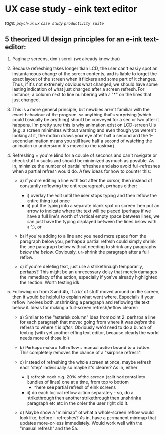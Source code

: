 # UX case study - eink text editor

###### tags: `psych-ux` `ux` `case study` `productivity suite`

## 5 theorized UI design principles for an e-ink text-editor:

1. Paginate screens, don't scroll (we already knew that)

2. Because refreshing takes longer than LCD, the user can't easily spot an instantaneous change of the screen contents, and is liable to forget the exact layout of the screen when it flickers and some part of it changes. Thus, if it's not extremely obvious what changed, we should have some lasting indication of what just changed after a screen refresh. For instance, a column next to line numbering with a "*" on the lines that just changed.

3. This is a more general principle, but newbies aren't familiar with the exact behaviour of the program, so anything that's surprising (which could basically be anything) should be conveyed for a sec or two after it happens. I'm pretty sure this is why animation exist on LCD-screen UIs (e.g. a screen minimizes without warning and even though you weren't looking at it, the motion draws your eye after half a second and the 1-second animation means you still have half a second of watching the animation to understand it's moved to the taskbar).

4. Refreshing = you're blind for a couple of seconds and can't navigate or check stuff = sucks and should be minimized as much as possible. As in, minimize the number of partial refreshes and also avoid full-refreshes when a partial refresh would do. A few ideas for how to counter this:
    * a) if you're editing a line with text after the cursor, then instead of constantly reflowing the entire paragraph, perhaps either:
        * i) overlay the edit until the user stops  typing and then reflow the entire thing just once
        * ii) put the typing into a separate blank spot on screen then put an arrow to indicate where the text will be placed (perhaps if we have a full line's worth of vertical empty space between lines,  we can just have the typing displayed between the lines below with a ^.), or
    * b) if you're adding to a line and you need more space from the paragraph below you, perhaps a partial refresh could simply shrink the one paragraph below without needing to shrink any paragraphs *below the below*. Obviously, un-shrink the paragraph after a full reflow.
    
    * c) if you're deleting text, just use a strikethrough temporarily, perhaps? This might be an unnecessary delay that merely damages the immediacy of the action, especially if you've already highlighted the section. Worth testing idk.
    
    
5. Following on from 3 and 4b, if a *lot* of stuff moved around on the screen, then it would be helpful to explain what went where. Especially if your reflow involves both unshrinking a paragraph and reflowing the text below it. Ideas for making a full-screen refresh/reflow clearer:
    * a) Similar to the "asterisk column" idea from point 2, perhaps a line for each paragraph that moved going from where it was *before* the refresh to where it is *after*. Obviously we'd need to do a bunch of texting (with yet another effing text editor, because clearly the world needs more of those lol)
    * b) Perhaps make a full reflow a manual action bound to a button. This completely removes the chance of a "surprise refresh".
    * c) Instead of refreshing the whole screen at once, maybe refresh each 'step' individually so maybe it's clearer? As in, either:
        * i) refresh each e.g. 20% of the screen (split horizontal into bundles of lines)  one at a time, from top to bottom
            - ^here see partial refresh of eink screens
        * ii) do each logical reflow action separately - so, do a strikethrough then another strikethrough then unshrink a paragraph etc etc in the order the user right did it.
    
    * d) Maybe show a "minimap" of what a whole-screen reflow would look like, before it refreshes? As in, have a permanent minimap that updates more-or-less immediately. Would work well with the "manual refresh"  and the 5a.